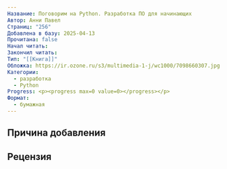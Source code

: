 ```yaml
---
Название: Поговорим на Python. Разработка ПО для начинающих
Автор: Анни Павел
Страниц: "256"
Добавлена в базу: 2025-04-13
Прочитана: false
Начал читать: 
Закончил читать: 
Тип: "[[Книга]]"
Обложка: https://ir.ozone.ru/s3/multimedia-1-j/wc1000/7098660307.jpg
Категории:
  - разработка
  - Python
Progress: <p><progress max=0 value=0></progress></p>
Формат:
  - бумажная
---
```

## Причина добавления


## Рецензия
